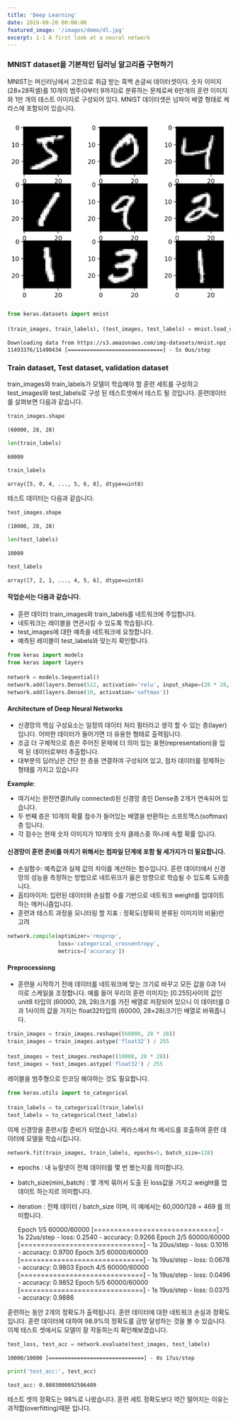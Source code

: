 ```yaml
---
title: 'Deep Learning'
date: 2019-09-20 00:00:00
featured_image: '/images/demo/dl.jpg'
excerpt: 1-1 A first look at a neural network
---
```


### MNIST dataset을 기본적인 딥러닝 알고리즘 구현하기
MNIST는 머신러닝에서 고전으로 취급 받는 흑백 손글씨 데이터셋이다. 숫자 이미지(28×28픽셀)를 10개의 범주(0부터 9까지)로 분류하는 문제로써
6만개의 훈련 이미지와 1만 개의 테스트 이미지로 구성되어 있다. MNIST 데이터셋은 넘파이 배열 형태로 케라스에 포함되어 있습니다.


![](/images/demo/mnist.PNG)

```python
from keras.datasets import mnist

(train_images, train_labels), (test_images, test_labels) = mnist.load_data()
```

    Downloading data from https://s3.amazonaws.com/img-datasets/mnist.npz
    11493376/11490434 [==============================] - 5s 0us/step


### Train dataset, Test dataset, validation dataset
train_images와 train_labels가 모델이 학습해야 할 훈련 세트를 구성하고 test_images와 test_labels로 구성 된 테스트셋에서 테스트 될 것입니다.
훈련데이터를 살펴보면 다음과 같습니다.

```python
train_images.shape
```
    (60000, 28, 28)


```python
len(train_labels)
```

    60000


```python
train_labels
```

    array([5, 0, 4, ..., 5, 6, 8], dtype=uint8)

테스트 데이터는 다음과 같습니다.

```python
test_images.shape
```

    (10000, 28, 28)


```python
len(test_labels)
```

    10000


```python
test_labels
```

    array([7, 2, 1, ..., 4, 5, 6], dtype=uint8)



#### 작업순서는 다음과 같습니다.
- 훈련 데이터 train_images와 train_labels를 네트워크에 주입합니다.
- 네트워크는 레이블을 연관시킬 수 있도록 학습됩니다.
- test_images에 대한 예측을 네트워크에 요청합니다.
- 예측된 레이블이 test_labels와 맞는지 확인합니다.


```python
from keras import models
from keras import layers

network = models.Sequential()
network.add(layers.Dense(512, activation='relu', input_shape=(28 * 28,)))
network.add(layers.Dense(10, activation='softmax'))
```

#### Architecture of Deep Neural Networks
- 신경망의 핵심 구성요소는 일정의 데이터 처리 필터라고 생각 할 수 있는 층(layer)입니다. 어떠한 데이터가 들어가면 더 유용한 형태로 출력됩니다.
- 조금 더 구체적으로 층은 주어진 문제에 더 의미 있는 표현(representation)을 입력 된 데이터로부터 추출합니다.
- 대부분의 딥러닝은 간단 한 층을 연결하여 구성되어 있고, 점차 데이터를 정제하는 형태를 가지고 있습니다 

**Example**: 
- 여기서는 완전연결(fully connected)된 신경망 층인 Dense층 2개가 연속되어 있습니다. 
- 두 번째 층은 10개의 확률 점수가 들어있는 배열을 반환하는 소프트맥스(softmax)층 입니다.
- 각 점수는 현재 숫자 이미지가 10개의 숫자 클래스중 하나에 속할 확률 입니다. 

#### 신경망이 훈련 준비를 마치기 위해서는 컴파일 단계에 포함 될 세가지가 더 필요합니다. 

* 손실함수: 예측값과 실제 값의 차이를 계산하는 함수입니다. 훈련 데이터에서 신경망의 성능을 측정하는 방법으로 네트위크가 옳은 방향으로 학습될 수 있도록 도와줍니다.
* 옵티마이저: 입련된 데이터와 손실함 수를 기반으로 네트워크 weight를 업데이트 하는 메커니즘입니다.
* 훈련과 테스트 과정을 모니터링 할 지표 : 정확도(정확히 분류된 이미지의 비율)만 고려


```python
network.compile(optimizer='rmsprop',
                loss='categorical_crossentropy',
                metrics=['accuracy'])
```

#### Preprocessiong
- 훈련을 시작하기 전에 데이터를 네트워크에 맞는 크기로 바꾸고 모든 값을 0과 1사이로 스케일을 조정합니다.
예를 들어 우리의 훈련 이미지는 [0.255]사이의 값인 unit8 타입의 (60000, 28, 28)크기를 가진 배열로 저장되어 있으니 
이 데이터를 0과 1사이의 값을 가지는 float32타입의 (60000, 28×28)크기인 배열로 바꿔줍니다.


```python
train_images = train_images.reshape((60000, 28 * 28))
train_images = train_images.astype('float32') / 255

test_images = test_images.reshape((10000, 28 * 28))
test_images = test_images.astype('float32') / 255
```
레이블을 범주형으로 인코딩 해야하는 것도 필요합니다.


```python
from keras.utils import to_categorical

train_labels = to_categorical(train_labels)
test_labels = to_categorical(test_labels)
```
이제 신경망을 훈련시킬 준비가 되었습니다. 케라스에서 fit 메서드를 호출하여 훈련 데이터에 모델을 학습시킵니다.


```python
network.fit(train_images, train_labels, epochs=5, batch_size=128)
```
- epochs : 내 뉴럴넷이 전체 데이터를 몇 번 봤는지를 의미합니다.
- batch_size(mini_batch) : 몇 개씩 묶어서 도출 된 loss값을 가지고 weight를 업데이트 하는지르 의미합니다.
- iteration : 전체 데이터 / batch_size 이며, 이 예에서는 60,000/128 = 469 를 의미합니다.

    
    Epoch 1/5
    60000/60000 [==============================] - 1s 22us/step - loss: 0.2540 - accuracy: 0.9266
    Epoch 2/5
    60000/60000 [==============================] - 1s 20us/step - loss: 0.1016 - accuracy: 0.9700
    Epoch 3/5
    60000/60000 [==============================] - 1s 19us/step - loss: 0.0678 - accuracy: 0.9803
    Epoch 4/5
    60000/60000 [==============================] - 1s 19us/step - loss: 0.0496 - accuracy: 0.9852
    Epoch 5/5
    60000/60000 [==============================] - 1s 19us/step - loss: 0.0375 - accuracy: 0.9886


훈련하는 동안 2개의 정확도가 출력됩니다. 훈련 데이터에 대한 네트워크 손실과 정확도입니다.
훈련 데이터에 대하여 98.9%의 정확도를 금방 달성하는 것을 볼 수 있습니다. 이제 테스트 셋에서도 모델이 잘 작동하는지 확인해보겠습니다.


```python
test_loss, test_acc = network.evaluate(test_images, test_labels)
```

    10000/10000 [==============================] - 0s 17us/step



```python
print('test_acc:', test_acc)
```

    test_acc: 0.9803000092506409

테스트 셋의 정확도는 98%로 나왔습니다. 훈련 세트 정확도보다 약간 떨어지는 이유는 과적합(overfitting)때문 입니다. 



